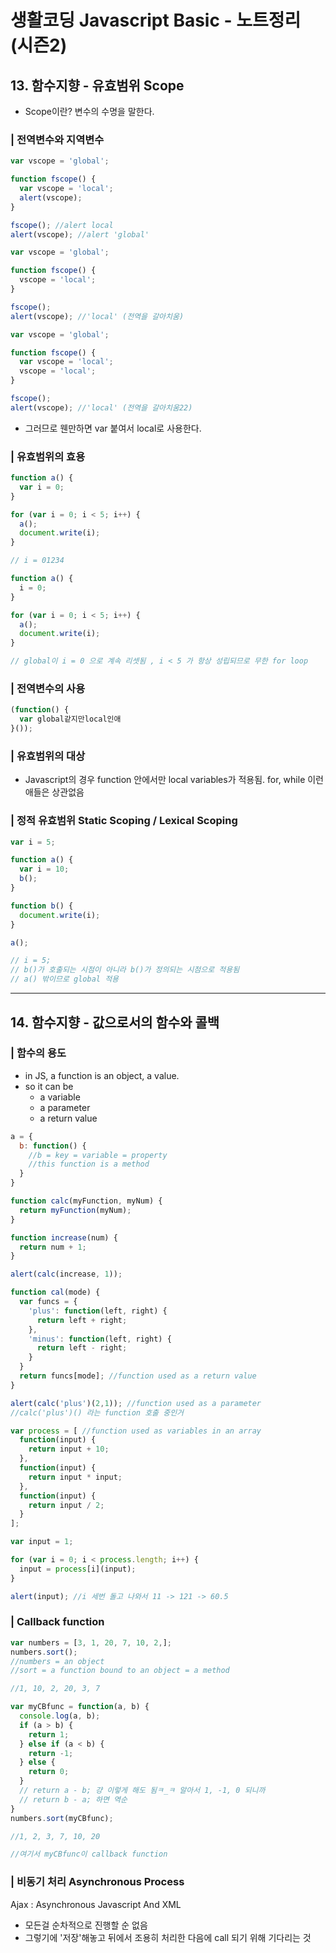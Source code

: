 # 생활코딩 Javascript Basic - 노트정리 (시즌2)

## 13. 함수지향 - 유효범위 Scope
* Scope이란? 변수의 수명을 말한다.

### | 전역변수와 지역변수

```javascript
var vscope = 'global';

function fscope() {
  var vscope = 'local';
  alert(vscope);
}

fscope(); //alert local
alert(vscope); //alert 'global'
```

```javascript
var vscope = 'global';

function fscope() {
  vscope = 'local';
}

fscope();
alert(vscope); //'local' (전역을 갈아치움)
```

```javascript
var vscope = 'global';

function fscope() {
  var vscope = 'local';
  vscope = 'local';
}

fscope();
alert(vscope); //'local' (전역을 갈아치움22)
```
* 그러므로 웬만하면 var 붙여서 local로 사용한다.

### | 유효범위의 효용

```javascript
function a() {
  var i = 0;
}

for (var i = 0; i < 5; i++) {
  a();
  document.write(i);
}

// i = 01234
```

```javascript
function a() {
  i = 0;
}

for (var i = 0; i < 5; i++) {
  a();
  document.write(i);
}

// global이 i = 0 으로 계속 리셋됨 , i < 5 가 항상 성립되므로 무한 for loop
```

### | 전역변수의 사용

```javascript
(function() {
  var global같지만local인애
}());
```
### | 유효범위의 대상
* Javascript의 경우 function 안에서만 local variables가 적용됨. for, while 이런 애들은 상관없음

### | 정적 유효범위 Static Scoping / Lexical Scoping

```javascript
var i = 5;

function a() {
  var i = 10;
  b();
}

function b() {
  document.write(i);
}

a();

// i = 5;
// b()가 호출되는 시점이 아니라 b()가 정의되는 시점으로 적용됨
// a() 밖이므로 global 적용
```

---

## 14. 함수지향 - 값으로서의 함수와 콜백

### | 함수의 용도

* in JS, a function is an object, a value.
* so it can be 
  * a variable
  * a parameter
  * a return value

```javascript
a = {
  b: function() {
    //b = key = variable = property
    //this function is a method
  }
}
```

```javascript
function calc(myFunction, myNum) {
  return myFunction(myNum);
}

function increase(num) {
  return num + 1;
}

alert(calc(increase, 1));
```

```javascript
function cal(mode) {
  var funcs = {
    'plus': function(left, right) {
      return left + right;
    },
    'minus': function(left, right) {
      return left - right;
    }
  }
  return funcs[mode]; //function used as a return value
}

alert(calc('plus')(2,1)); //function used as a parameter
//calc('plus')() 라는 function 호출 중인거
```

```javascript
var process = [ //function used as variables in an array
  function(input) {
    return input + 10;
  },
  function(input) {
    return input * input;
  },
  function(input) {
    return input / 2;
  }
];

var input = 1;

for (var i = 0; i < process.length; i++) {
  input = process[i](input);
}

alert(input); //i 세번 돌고 나와서 11 -> 121 -> 60.5
```

### | Callback function


```javascript
var numbers = [3, 1, 20, 7, 10, 2,];
numbers.sort(); 
//numbers = an object
//sort = a function bound to an object = a method

//1, 10, 2, 20, 3, 7
```

```javascript
var myCBfunc = function(a, b) {
  console.log(a, b);
  if (a > b) {
    return 1;
  } else if (a < b) {
    return -1;
  } else {
    return 0;
  }
  // return a - b; 걍 이렇게 해도 됨ㅋ_ㅋ 알아서 1, -1, 0 되니까
  // return b - a; 하면 역순
}
numbers.sort(myCBfunc);

//1, 2, 3, 7, 10, 20

//여기서 myCBfunc이 callback function
```

### | 비동기 처리 Asynchronous Process

Ajax : Asynchronous Javascript And XML

* 모든걸 순차적으로 진행할 순 없음
* 그렇기에 '저장'해놓고 뒤에서 조용히 처리한 다음에 call 되기 위해 기다리는 것
